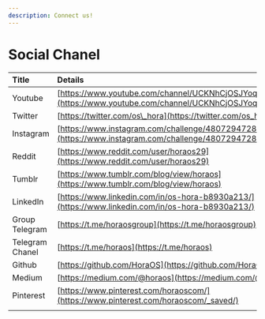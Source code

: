 ```yaml
---
description: Connect us!
---
```


# Social Chanel

| Title | Details |
| :--- | :--- |
| Youtube | [https://www.youtube.com/channel/UCKNhCjOSJYoqReFXSr0C9ww](https://www.youtube.com/channel/UCKNhCjOSJYoqReFXSr0C9ww) |
| Twitter | [https://twitter.com/os\_hora](https://twitter.com/os_hora) |
| Instagram | [https://www.instagram.com/challenge/48072947282/EXi1Tsj3N7/](https://www.instagram.com/challenge/48072947282/EXi1Tsj3N7/) |
| Reddit | [https://www.reddit.com/user/horaos29](https://www.reddit.com/user/horaos29) |
| Tumblr | [https://www.tumblr.com/blog/view/horaos](https://www.tumblr.com/blog/view/horaos) |
| LinkedIn | [https://www.linkedin.com/in/os-hora-b8930a213/](https://www.linkedin.com/in/os-hora-b8930a213/) |
| Group Telegram | [https://t.me/horaosgroup](https://t.me/horaosgroup) |
| Telegram Chanel | [https://t.me/horaos](https://t.me/horaos) |
| Github | [https://github.com/HoraOS](https://github.com/HoraOS) |
| Medium | [https://medium.com/@horaos](https://medium.com/@horaos) |
| Pinterest | [https://www.pinterest.com/horaoscom/](https://www.pinterest.com/horaoscom/_saved/) |
|  |  |

